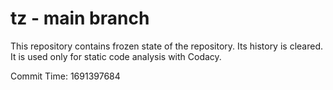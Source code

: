 # tz - main branch

This repository contains frozen state of the repository.
Its history is cleared. It is used only for static code
analysis with Codacy.

Commit Time: 1691397684